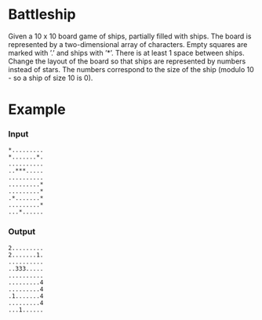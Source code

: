 # Battleship
Given a 10 x 10 board game of ships, partially filled with ships. The board is represented by a two-dimensional array of characters. Empty squares are marked with ’.’ and ships with ’*’. There is at least 1 space between ships. Change the layout of the board so that ships are represented by numbers instead of stars. The numbers correspond to the size of the ship (modulo 10 - so a ship of size 10 is 0).

# Example
### Input
```
*.........
*.......*.
..........
..***.....
..........
.........*
.........*
.*.......*
.........*
...*......
```
### Output
```
2.........
2.......1.
..........
..333.....
..........
.........4
.........4
.1.......4
.........4
...1......
```
